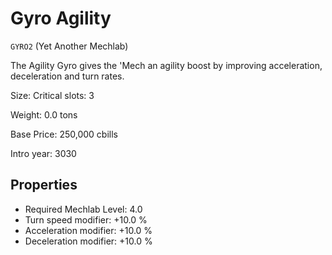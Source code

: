 # Gyro Agility

`GYRO2` (Yet Another Mechlab)

The Agility Gyro gives the 'Mech an agility boost by improving acceleration, deceleration and turn rates.

Size: Critical slots: 3

Weight: 0.0 tons

Base Price: 250,000 cbills

Intro year: 3030

## Properties
* Required Mechlab Level: 4.0 
* Turn speed modifier: +10.0 %
* Acceleration modifier: +10.0 %
* Deceleration modifier: +10.0 %
